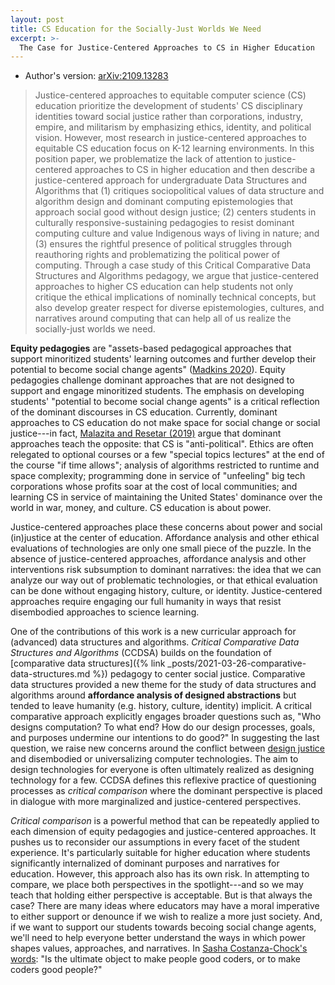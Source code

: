 ```yaml
---
layout: post
title: CS Education for the Socially-Just Worlds We Need
excerpt: >-
  The Case for Justice-Centered Approaches to CS in Higher Education
---
```


- Author's version: [arXiv:2109.13283](https://arxiv.org/abs/2109.13283)

> Justice-centered approaches to equitable computer science (CS) education prioritize the development of students' CS disciplinary identities toward social justice rather than corporations, industry, empire, and militarism by emphasizing ethics, identity, and political vision. However, most research in justice-centered approaches to equitable CS education focus on K-12 learning environments. In this position paper, we problematize the lack of attention to justice-centered approaches to CS in higher education and then describe a justice-centered approach for undergraduate Data Structures and Algorithms that (1) critiques sociopolitical values of data structure and algorithm design and dominant computing epistemologies that approach social good without design justice; (2) centers students in culturally responsive-sustaining pedagogies to resist dominant computing culture and value Indigenous ways of living in nature; and (3) ensures the rightful presence of political struggles through reauthoring rights and problematizing the political power of computing. Through a case study of this Critical Comparative Data Structures and Algorithms pedagogy, we argue that justice-centered approaches to higher CS education can help students not only critique the ethical implications of nominally technical concepts, but also develop greater respect for diverse epistemologies, cultures, and narratives around computing that can help all of us realize the socially-just worlds we need.

**Equity pedagogies** are "assets-based pedagogical approaches that support minoritized students' learning outcomes and further develop their potential to become social change agents" ([Madkins 2020](https://doi.org/10.26716/jcsi.2020.03.2.1)). Equity pedagogies challenge dominant approaches that are not designed to support and engage minoritized students. The emphasis on developing students' "potential to become social change agents" is a critical reflection of the dominant discourses in CS education. Currently, dominant approaches to CS education do not make space for social change or social justice---in fact, [Malazita and Resetar (2019)](https://doi.org/10.1080/14626268.2019.1682616) argue that dominant approaches teach the opposite: that CS is "anti-political". Ethics are often relegated to optional courses or a few "special topics lectures" at the end of the course "if time allows"; analysis of algorithms restricted to runtime and space complexity; programming done in service of "unfeeling" big tech corporations whose profits soar at the cost of local communities; and learning CS in service of maintaining the United States' dominance over the world in war, money, and culture. CS education is about power.

Justice-centered approaches place these concerns about power and social (in)justice at the center of education. Affordance analysis and other ethical evaluations of technologies are only one small piece of the puzzle. In the absence of justice-centered approaches, affordance analysis and other interventions risk subsumption to dominant narratives: the idea that we can analyze our way out of problematic technologies, or that ethical evaluation can be done without engaging history, culture, or identity. Justice-centered approaches require engaging our full humanity in ways that resist disembodied approaches to science learning.

One of the contributions of this work is a new curricular approach for (advanced) data structures and algorithms. *Critical Comparative Data Structures and Algorithms* (CCDSA) builds on the foundation of [comparative data structures]({% link _posts/2021-03-26-comparative-data-structures.md %}) pedagogy to center social justice. Comparative data structures provided a new theme for the study of data structures and algorithms around **affordance analysis of designed abstractions** but tended to leave humanity (e.g. history, culture, identity) implicit. A critical comparative approach explicitly engages broader questions such as, "Who designs computation? To what end? How do our design processes, goals, and purposes undermine our intentions to do good?" In suggesting the last question, we raise new concerns around the conflict between [design justice](https://design-justice.pubpub.org/) and disembodied or universalizing computer technologies. The aim to design technologies for everyone is often ultimately realized as designing technology for a few. CCDSA defines this reflexive practice of questioning processes as *critical comparison* where the dominant perspective is placed in dialogue with more marginalized and justice-centered perspectives.

*Critical comparison* is a powerful method that can be repeatedly applied to each dimension of equity pedagogies and justice-centered approaches. It pushes us to reconsider our assumptions in every facet of the student experience. It's particularly suitable for higher education where students significantly internalized of dominant purposes and narratives for education. However, this approach also has its own risk. In attempting to compare, we place both perspectives in the spotlight---and so we may teach that holding either perspective is acceptable. But is that always the case? There are many ideas where educators may have a moral imperative to either support or denounce if we wish to realize a more just society. And, if we want to support our students towards becoing social change agents, we'll need to help everyone better understand the ways in which power shapes values, approaches, and narratives. In [Sasha Costanza-Chock's words](https://design-justice.pubpub.org/pub/y2ymuvuk/release/1#make-all-people-good-coders-or-make-all-coders-good-people): "Is the ultimate object to make people good coders, or to make coders good people?"
